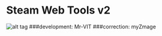 Steam Web Tools v2
===
![alt tag](http://mr-vit.github.io/SteamWebTools/icon-64.png)
###development: Mr-VIT
###correction: myZmage
